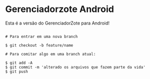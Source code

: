 # Gerenciadorzote Android

Esta é a versão do GerenciadorZote para Android!

```console

# Para entrar em uma nova branch

$ git checkout -b feature/name

# Para comitar algo em uma branch atual:

$ git add -A
$ git commit -m 'alterado os arquivos que fazem parte da vida'
$ git push 
```
